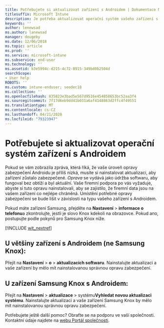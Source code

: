 ```yaml
---
title: Potřebujete si aktualizovat zařízení s Androidem | Dokumentace Microsoftu
titlesuffix: Microsoft Intune
description: Je potřeba aktualizovat operační systém vašeho zařízení s Androidem.
keywords: ''
author: lenewsad
ms.author: lanewsad
manager: dougeby
ms.date: 12/06/2018
ms.topic: article
ms.prod: ''
ms.service: microsoft-intune
ms.subservice: end-user
ms.technology: ''
ms.assetid: b3e5994c-d215-4c72-8915-349bd0b2504d
searchScope:
- User help
ROBOTS: ''
ms.custom: intune-enduser; seodec18
ms.collection: ''
ms.openlocfilehash: 835823e3bad5e567d9516e454858653bc52aa3f4
ms.sourcegitcommit: 7f17d6eb9dd41b031a6af4148863d2ffc4f49551
ms.translationtype: MT
ms.contentlocale: cs-CZ
ms.lasthandoff: 04/21/2020
ms.locfileid: "79323947"
---
```

# <a name="you-need-to-update-your-android-devices-operating-system"></a>Potřebujete si aktualizovat operační systém zařízení s Androidem

Pokud se vám zobrazila zpráva, která říká, že vaše úroveň opravy zabezpečení Androidu je příliš nízká, musíte si nainstalovat aktualizaci, aby zařízení zůstalo zabezpečené. _Oprava_ se vydává jako údržba softwaru, aby fungoval bez obtíží a byl aktuální. Vaše firemní podpora po vás vyžaduje, abyste si tuto opravu nainstalovali, aby se zajistilo, že firemní data jsou na vašem zařízení co nejlépe chráněná. Umístění potřebné opravy zabezpečení se bude lišit v závislosti na typu vašeho zařízení s Androidem.

Pokud máte zařízení Samsung, přejděte na **Nastavení** > **informace o telefonu**a zkontrolujte, jestli je slovo Knox kdekoli na obrazovce. Pokud ano, postupujte podle pokynů pro Samsung Knox níže.

[!INCLUDE [wit_nextref](includes/end-user-os-update-guidance.md)]

## <a name="for-most-android-devices-non-samsung-knox"></a>U většiny zařízení s Androidem (ne Samsung Knox):

Přejít na **Nastavení** > **o** > **aktualizacích softwaru**. Nainstalujte aktualizaci a vaše zařízení by mělo mít nainstalovanou správnou opravu zabezpečení.

## <a name="for-samsung-knox-android-devices"></a>U zařízení Samsung Knox s Androidem:

Přejít na **Nastavení** > **aktualizace** > systému**Vyhledat novou aktualizaci systému**. Nainstalujte aktualizaci a vaše zařízení Samsung Knox by mělo mít nainstalovanou správnou opravu zabezpečení.



Potřebujete ještě další pomoc? Obraťte se na podporu ve vaší společnosti. Kontaktní údaje najdete na [webu Portál společnosti](https://go.microsoft.com/fwlink/?linkid=2010980).
